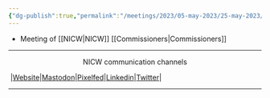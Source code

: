 ```yaml
---
{"dg-publish":true,"permalink":"/meetings/2023/05-may-2023/25-may-2023/"}
---
```


- Meeting of [[NICW\|NICW]] [[Commissioners\|Commissioners]]
***
<p style="text-align: center;">NICW communication channels</p>

󠁧 |[Website](https://nationalinfrastructurecommission.wales)|[Mastodon](https://toot.wales/@NICW)|[Pixelfed](https://pix.toot.wales/NICW)|[Linkedin](https://www.linkedin.com/company/26268509/)|[Twitter](https://twitter.com/InfraCommCymru)|
***
